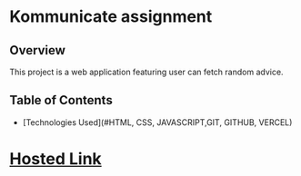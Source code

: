 # Kommunicate assignment

## Overview
This project is a web application featuring user can fetch random advice.

## Table of Contents
- [Technologies Used](#HTML, CSS, JAVASCRIPT,GIT, GITHUB, VERCEL)

# [Hosted Link](https://kommunicate-assignment-s3ax.vercel.app/)
